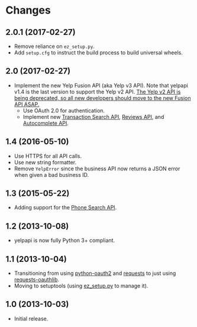 # Changes

## 2.0.1 (2017-02-27)
* Remove reliance on `ez_setup.py`.
* Add `setup.cfg` to instruct the build process to build universal wheels.

## 2.0 (2017-02-27)
* Implement the new Yelp Fusion API (aka Yelp v3 API). Note that yelpapi v1.4 is the last version to support the Yelp v2 API. [The Yelp v2 API is being deprecated, so all new developers should move to the new Fusion API ASAP.](https://engineeringblog.yelp.com/2017/02/recent-improvements-to-the-fusion-api.html)
  * Use OAuth 2.0 for authentication.
  * Implement new [Transaction Search API](https://www.yelp.com/developers/documentation/v3/transactions_search), [Reviews API](https://www.yelp.com/developers/documentation/v3/business_reviews), and [Autocomplete API](https://www.yelp.com/developers/documentation/v3/autocomplete).

## 1.4 (2016-05-10)
* Use HTTPS for all API calls.
* Use new string formatter.
* Remove `YelpError` since the business API now returns a JSON error when given a bad business ID.

## 1.3 (2015-05-22)
* Adding support for the [Phone Search API](https://www.yelp.com/developers/documentation/v2/phone_search).

## 1.2 (2013-10-08)
* yelpapi is now fully Python 3+ compliant.

## 1.1 (2013-10-04)
* Transitioning from using [python-oauth2](https://github.com/simplegeo/python-oauth2) and [requests](https://github.com/kennethreitz/requests) to just using [requests-oauthlib](https://github.com/requests/requests-oauthlib).
* Moving to setuptools (using [ez_setup.py](https://bitbucket.org/pypa/setuptools/downloads/ez_setup.py) to manage it).

## 1.0 (2013-10-03)
* Initial release.
